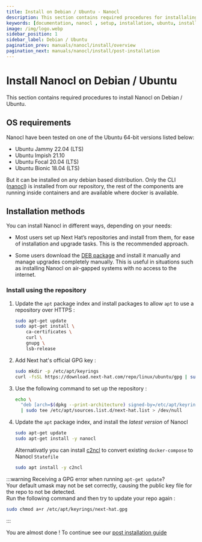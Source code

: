 ```yaml
---
title: Install on Debian / Ubuntu - Nanocl
description: This section contains required procedures for installaling Nanocl on Debian / Ubuntu.
keywords: [documentation, nanocl , setup, installation, ubuntu, install, debian, ubuntu, linux]
image: /img/logo.webp
sidebar_position: 1
sidebar_label: Debian / Ubuntu
pagination_prev: manuals/nanocl/install/overview
pagination_next: manuals/nanocl/install/post-installation
---
```


# Install Nanocl on Debian / Ubuntu

This section contains required procedures to install Nanocl on Debian / Ubuntu.

## OS requirements

Nanocl have been tested on one of the Ubuntu 64-bit versions listed below:

- Ubuntu Jammy 22.04 (LTS)
- Ubuntu Impish 21.10
- Ubuntu Focal 20.04 (LTS)
- Ubuntu Bionic 18.04 (LTS)

But it can be installed on any debian based distribution.
Only the CLI ([nanocl][nanocl]) is installed from our repository, the rest of the components are running inside containers and are available where docker is available.

## Installation methods

You can install Nanocl in different ways, depending on your needs:

- Most users set up Next Hat’s repositories and install from them, for ease of
  installation and upgrade tasks. This is the recommended approach.

- Some users download the [DEB package][deb_package] and install it manually and manage
  upgrades completely manually. This is useful in situations such as installing
  Nanocl on air-gapped systems with no access to the internet.

### Install using the repository

1. Update the `apt` package index and install packages to allow `apt` to use a
   repository over HTTPS :

   ```sh
   sudo apt-get update
   sudo apt-get install \
       ca-certificates \
       curl \
       gnupg \
       lsb-release
   ```

2. Add Next hat's official GPG key :

   ```sh
   sudo mkdir -p /etc/apt/keyrings
   curl -fsSL https://download.next-hat.com/repo/linux/ubuntu/gpg | sudo gpg --dearmor -o /etc/apt/keyrings/next-hat.gpg
   ```

3. Use the following command to set up the repository :

   ```sh
   echo \
     "deb [arch=$(dpkg --print-architecture) signed-by=/etc/apt/keyrings/next-hat.gpg] https://download.next-hat.com/repo/linux/ubuntu stable main" \
     | sudo tee /etc/apt/sources.list.d/next-hat.list > /dev/null
   ```

4. Update the `apt` package index, and install the _latest version_ of Nanocl

   ```sh
   sudo apt-get update
   sudo apt-get install -y nanocl
   ```

   Alternativatly you can install [c2ncl][c2ncl_ref] to convert existing `docker-compose` to Nanocl `Statefile`

   ```sh
   sudo apt install -y c2ncl
   ```

:::warning
Receiving a GPG error when running `apt-get update`? <br />
Your default umask may not be set correctly, causing the public key file for the repo to not be detected. <br />
Run the following command and then try to update your repo again : <br />
```sh
sudo chmod a+r /etc/apt/keyrings/next-hat.gpg
```
:::

You are almost done !
To continue see our [post installation guide][post_installation_guide]

[nanocl]: /docs/references/nanocl/cli/overview.md
[post_installation_guide]: /docs/manuals/nanocl/install/post-installation.md
[deb_package]: https://download.next-hat.com/repo/linux/ubuntu/pool/stable/main
[c2ncl_ref]: /docs/references/c2ncl/cli.md